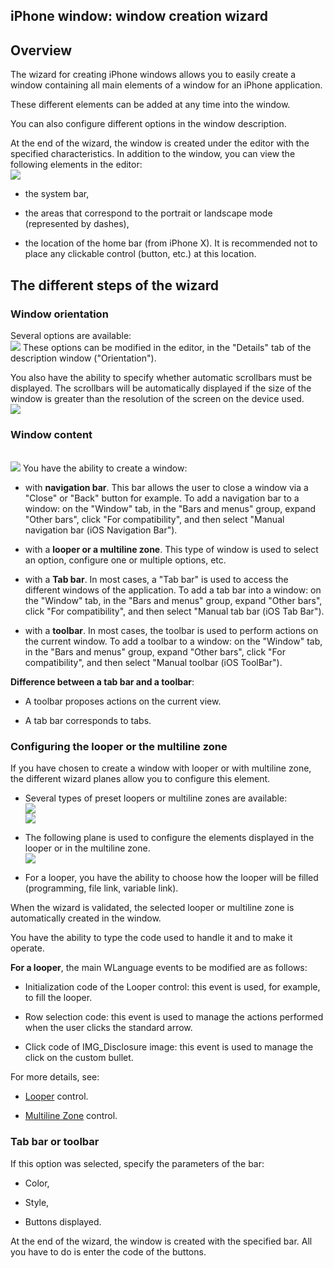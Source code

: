 


## iPhone window: window creation wizard
			



<a name="NOTE1"></a>
<a name="NOTE1_1"></a>


## Overview
<a name="overview_ELTTEXTE000188"></a>
The wizard for creating iPhone windows allows you to easily create a window containing all main elements of a window for an iPhone application. 

These different elements can be added at any time into the window. 

You can also configure different options in the window description. 

At the end of the wizard, the window is created under the editor with the specified characteristics. In addition to the window, you can view the following elements in the editor: <br>![](https://doc.pcsoft.fr/en-US/images/image.awp?langid=3&name=Fen%EAtre_iphone_Editeur%20-%20HC%20N%B0001.gif&type=thumb)


- the system bar, 

- the areas that correspond to the portrait or landscape mode (represented by dashes), 

- the location of the home bar (from iPhone X). It is recommended not to place any clickable control (button, etc.) at this location. 




<a name="NOTE2"></a>
<a name="NOTE2_1"></a>


## The different steps of the wizard
<a name="the_different_steps_the_wizard_ELTTEXTE000212"></a>


### Window orientation
<a name="window_orientation_ELTPARAGRAPHE000031"></a>

Several options are available: <br>![](https://doc.pcsoft.fr/en-US/images/image.awp?langid=3&name=IOS_Ass_Orientation.gif)
These options can be modified in the editor, in the "Details" tab of the description window ("Orientation"). 

You also have the ability to specify whether automatic scrollbars must be displayed. The scrollbars will be automatically displayed if the size of the window is greater than the resolution of the screen on the device used. <br>![](https://doc.pcsoft.fr/en-US/images/image.awp?langid=3&name=IOS_FenDetail.gif)



### Window content
<a name="window_content_ELTPARAGRAPHE000041"></a>
<br>![](https://doc.pcsoft.fr/en-US/images/image.awp?langid=3&name=IOS_Ass_Contenu.gif)
You have the ability to create a window: 

- with **navigation bar**. This bar allows the user to close a window via a "Close" or "Back" button for example.
	To add a navigation bar to a window: on the "Window" tab, in the "Bars and menus" group, expand "Other bars", click "For compatibility", and then select "Manual navigation bar (iOS Navigation Bar").

- with a **looper or a multiline zone**. This type of window is used to select an option, configure one or multiple options, etc.

- with a **Tab bar**. In most cases, a "Tab bar" is used to access the different windows of the application.
	To add a tab bar into a window: on the "Window" tab, in the "Bars and menus" group, expand "Other bars", click "For compatibility", and then select "Manual tab bar (iOS Tab Bar").

- with a **toolbar**. In most cases, the toolbar is used to perform actions on the current window. 
	To add a toolbar to a window: on the "Window" tab, in the "Bars and menus" group, expand "Other bars", click "For compatibility", and then select "Manual toolbar (iOS ToolBar").




**Difference between a tab bar and a toolbar**: 

- A toolbar proposes actions on the current view.

- A tab bar corresponds to tabs.





### Configuring the looper or the multiline zone
<a name="configuring_the_looper_the_multiline_zone_ELTPARAGRAPHE000099"></a>

If you have chosen to create a window with looper or with multiline zone, the different wizard planes allow you to configure this element. 

- Several types of preset loopers or multiline zones are available: <br>![](https://doc.pcsoft.fr/en-US/images/image.awp?langid=3&name=IOS_Ass_TypeZR.gif)<br>![](https://doc.pcsoft.fr/en-US/images/image.awp?langid=3&name=IOS_ass_typeZM.gif)


- The following plane is used to configure the elements displayed in the looper or in the multiline zone. <br>![](https://doc.pcsoft.fr/en-US/images/image.awp?langid=3&name=IOS_ass_ParamZR.gif)


- For a looper, you have the ability to choose how the looper will be filled (programming, file link, variable link).




When the wizard is validated, the selected looper or multiline zone is automatically created in the window. 

You have the ability to type the code used to handle it and to make it operate. 

**For a looper**, the main WLanguage events to be modified are as follows:

- Initialization code of the Looper control: this event is used, for example, to fill the looper. 

- Row selection code: this event is used to manage the actions performed when the user clicks the standard arrow. 

- Click code of IMG_Disclosure image: this event is used to manage the click on the custom bullet. 




For more details, see: 

- [Looper](../WDChamp/1013099.md) control. 

- [Multiline Zone](../WDChamp/1000024001.md) control. 





### Tab bar or toolbar
<a name="tab_bar_toolbar_ELTPARAGRAPHE000133"></a>

If this option was selected, specify the parameters of the bar: 

- Color, 

- Style, 

- Buttons displayed.




At the end of the wizard, the window is created with the specified bar. All you have to do is enter the code of the buttons. 


